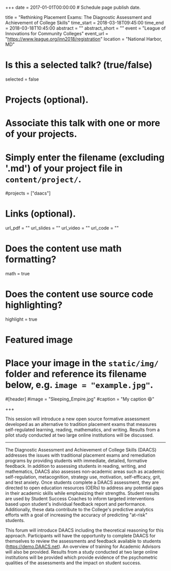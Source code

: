+++
date = 2017-01-01T00:00:00  # Schedule page publish date.

title = "Rethinking Placement Exams: The Diagnostic Assessment and Achievement of College Skills"
time_start = 2018-03-18T09:45:00
time_end = 2018-03-18T10:45:00
abstract = ""
abstract_short = ""
event = "League of Innovations for Community Colleges"
event_url = "https://www.league.org/inn2018/registration"
location = "National Harbor, MD"

# Is this a selected talk? (true/false)
selected = false

# Projects (optional).
#   Associate this talk with one or more of your projects.
#   Simply enter the filename (excluding '.md') of your project file in `content/project/`.
#projects = ["daacs"]

# Links (optional).
url_pdf = ""
url_slides = ""
url_video = ""
url_code = ""

# Does the content use math formatting?
math = true

# Does the content use source code highlighting?
highlight = true

# Featured image
# Place your image in the `static/img/` folder and reference its filename below, e.g. `image = "example.jpg"`.
#[header]
#image = "Sleeping_Empire.jpg"
#caption = "My caption :smile:"

+++

This session will introduce a new open source formative assessment developed as an alternative to tradition placement exams that measures self-regulated learning, reading, mathematics, and writing. Results from a pilot study conducted at two large online institutions will be discussed.

______
 
The Diagnostic Assessment and Achievement of College Skills (DAACS) addresses the issues with traditional placement exams and remediation programs by providing students with immediate, detailed, formative feedback. In addition to assessing students in reading, writing, and mathematics, DAACS also assesses non-academic areas such as academic self-regulation, metacognition, strategy use, motivation, self-efficacy, grit, and test anxiety. Once students complete a DAACS assessment, they are directed to open education resources (OERs) to address any potential gaps in their academic skills while emphasizing their strengths. Student results are used by Student Success Coaches to inform targeted interventions based upon student's individual feedback report and performance. Additionally, these data contribute to the College's predictive analytics efforts with a goal of increasing the accuracy of predicting "at-risk" students.

This forum will introduce DAACS including the theoretical reasoning for this approach. Participants will have the opportunity to complete DAACS for themselves to review the assessments and feedback available to students (https://demo.DAACS.net). An overview of training for Academic Advisors will also be provided. Results from a study conducted at two large online institutions will be provided which provide evidence of the psychometric qualities of the assessments and the impact on student success.

